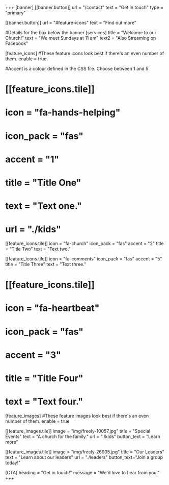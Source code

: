 +++
[banner]
  [[banner.button]]
      url = "/contact"
      text = "Get in touch"
      type = "primary"

  [[banner.button]]
      url = "#feature-icons"
      text = "Find out more"

#Details for the box below the banner
[services]
  title = "Welcome to our Church!"
  text = "We meet Sundays at 11 am"
  text2 = "Also Streaming on Facebook"

[feature_icons]
  #These feature icons look best if there's an even number of them.
  enable = true

  #Accent is a colour defined in the CSS file. Choose between 1 and 5
#  [[feature_icons.tile]]
#    icon = "fa-hands-helping"
#    icon_pack = "fas"
#    accent = "1"
#    title = "Title One"
#    text = "Text one."
#    url = "./kids"

  [[feature_icons.tile]]
    icon = "fa-church"
    icon_pack = "fas"
    accent = "2"
    title = "Title Two"
    text = "Text two."

  [[feature_icons.tile]]
    icon = "fa-comments"
    icon_pack = "fas"
    accent = "5"
    title = "Title Three"
    text = "Text three."

#  [[feature_icons.tile]]
#    icon = "fa-heartbeat"
#    icon_pack = "fas"
#    accent = "3"
#    title = "Title Four"
#    text = "Text four."

[feature_images]
#These feature images look best if there's an even number of them.
  enable = true

  [[feature_images.tile]]
    image = "img/freely-10057.jpg"
    title = "Special Events"
    text = "A church for the family."
    url = "./kids"
    button_text = "Learn more"

  [[feature_images.tile]]
    image = "img/freely-26905.jpg"
    title = "Our Leaders"
    text = "Learn about our leaders"
    url = "./leaders"
    button_text="Join a group today!"

[CTA]
  heading = "Get in touch!"
  message = "We'd love to hear from you."
+++

